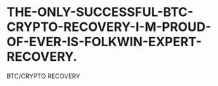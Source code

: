 # THE-ONLY-SUCCESSFUL-BTC-CRYPTO-RECOVERY-I-M-PROUD-OF-EVER-IS-FOLKWIN-EXPERT-RECOVERY.
BTC/CRYPTO RECOVERY
